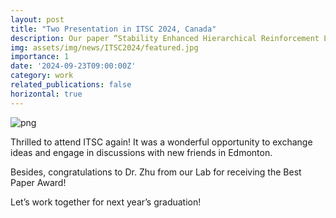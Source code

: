 ```yaml
---
layout: post
title: "Two Presentation in ITSC 2024, Canada"
description: Our paper “Stability Enhanced Hierarchical Reinforcement Learning for Autonomous Driving with Parameterized Trajectory Action” has presented in ITSC 2024.
img: assets/img/news/ITSC2024/featured.jpg
importance: 1
date: '2024-09-23T09:00:00Z'
category: work
related_publications: false
horizontal: true
---
```

![png](/assets/img/news/ITSC2024/all.jpg) 

Thrilled to attend ITSC again! It was a wonderful opportunity to exchange ideas and engage in discussions with new friends in Edmonton.

Besides, congratulations to Dr. Zhu from our Lab for receiving the Best Paper Award! 

Let’s work together for next year’s graduation!